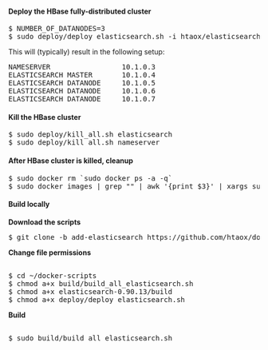 #### Deploy the HBase fully-distributed cluster

<pre>
$ NUMBER_OF_DATANODES=3
$ sudo deploy/deploy_elasticsearch.sh -i htaox/elasticsearch:0.90.13 -w $NUMBER_OF_DATANODES
</pre>

This will (typically) result in the following setup:

<pre>
NAMESERVER                 10.1.0.3
ELASTICSEARCH MASTER       10.1.0.4
ELASTICSEARCH DATANODE     10.1.0.5
ELASTICSEARCH DATANODE     10.1.0.6
ELASTICSEARCH DATANODE     10.1.0.7
</pre>

#### Kill the HBase cluster

<pre>
$ sudo deploy/kill_all.sh elasticsearch
$ sudo deploy/kill_all.sh nameserver
</pre>

#### After HBase cluster is killed, cleanup
<pre>
$ sudo docker rm `sudo docker ps -a -q`
$ sudo docker images | grep "<none>" | awk '{print $3}' | xargs sudo docker rmi
</pre>

#### Build locally

__Download the scripts__
<pre>
$ git clone -b add-elasticsearch https://github.com/htaox/docker-scripts.git
</pre>

__Change file permissions__
<pre>    
$ cd ~/docker-scripts
$ chmod a+x build/build_all_elasticsearch.sh
$ chmod a+x elasticsearch-0.90.13/build
$ chmod a+x deploy/deploy_elasticsearch.sh
</pre>

__Build__
<pre>    
$ sudo build/build_all_elasticsearch.sh
</pre>

